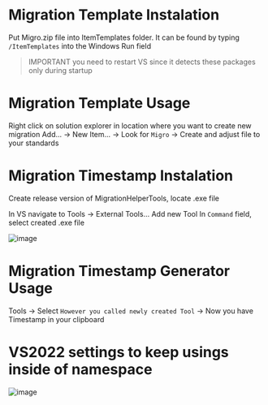 # Migration Template Instalation

Put Migro.zip file into ItemTemplates folder. It can be found by typing `/ItemTemplates` into the Windows Run field
>IMPORTANT you need to restart VS since it detects these packages only during startup

# Migration Template Usage
Right click on solution explorer in location where you want to create new migration
Add... -> New Item... -> Look for `Migro` -> Create and adjust file to your standards

# Migration Timestamp Instalation
Create release version of MigrationHelperTools, locate .exe file

In VS navigate to Tools -> External Tools... 
Add new Tool
In `Command` field, select created .exe file

![image](https://user-images.githubusercontent.com/27490969/173327451-27e82bce-a875-4116-8cbb-887e8c48c6a0.png)


# Migration Timestamp Generator Usage
Tools -> Select `However you called newly created Tool` -> Now you have Timestamp in your clipboard

# VS2022 settings to keep usings inside of namespace
![image](https://user-images.githubusercontent.com/27490969/173326547-0a6405c3-9d96-4b02-b6d8-6dbcc85616b3.png)
